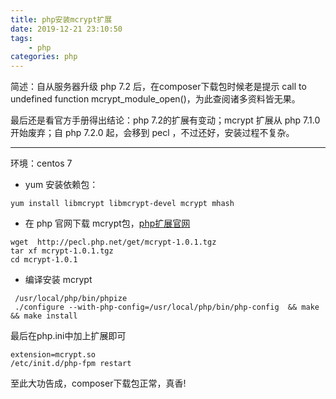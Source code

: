 ```yaml
---
title: php安装mcrypt扩展
date: 2019-12-21 23:10:50
tags:
	- php
categories: php
---
```

简述：自从服务器升级 php 7.2 后，在composer下载包时候老是提示 call to undefined function mcrypt_module_open()，为此查阅诸多资料皆无果。

最后还是看官方手册得出结论：php 7.2的扩展有变动；mcrypt 扩展从 php 7.1.0 开始废弃；自 php 7.2.0 起，会移到 pecl ，不过还好，安装过程不复杂。


---
环境：centos 7

- yum 安装依赖包：

```
yum install libmcrypt libmcrypt-devel mcrypt mhash
```

- 在 php 官网下载 mcrypt包，[php扩展官网](http://pecl.php.net/package/mcrypt)


```
wget  http://pecl.php.net/get/mcrypt-1.0.1.tgz
tar xf mcrypt-1.0.1.tgz
cd mcrypt-1.0.1
```

- 编译安装 mcrypt


```
 /usr/local/php/bin/phpize
 ./configure --with-php-config=/usr/local/php/bin/php-config  && make && make install
```

最后在php.ini中加上扩展即可

```
extension=mcrypt.so
/etc/init.d/php-fpm restart
```
至此大功告成，composer下载包正常，真香!